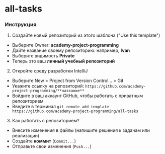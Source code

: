 # all-tasks

### Инструкция

1. Создайте новый репозиторий из этого шаблона ("Use this template")
  * Выберите Owner: **academy-project-programming**
  * Дайте название своему репозиторию: например, **Ivan**
  * Выберите видимость **Private**
  * Теперь это ваш **личный учебный репозиторий**
2. Откройте среду разработки IntelliJ
  * Выберите New > Project from Version Control... > Git
  * Укажите ссылку на репозиторий: `https://github.com/academy-project-programming/**название**`
  * Войдите в ваш аккаунт GitHub, чтобы работать с приватным репозиторием
  * Введите в терминал `git remote add template https://github.com/academy-project-programming/all-tasks`
3. Как работать с репозиторием?
  * Внесите изменения в файлы (напишите решения к задачам или реализации)
  * Создайте **коммит** (`Commit...`)
  * Отправьте свои изменения  (`Push...`)
